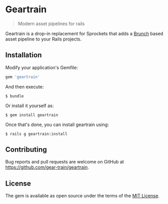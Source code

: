 # Geartrain

> Modern asset pipelines for rails

Geartrain is a drop-in replacement for Sprockets that adds a [Brunch](http://brunch.io) based asset pipeline to your Rails projects.

## Installation

Modify your application's Gemfile:

```ruby
gem 'geartrain'
```

And then execute:

    $ bundle

Or install it yourself as:

    $ gem install geartrain

Once that's done, you can install geartrain using:

    $ rails g geartrain:install


## Contributing

Bug reports and pull requests are welcome on GitHub at https://github.com/gear-train/geartrain.


## License

The gem is available as open source under the terms of the [MIT License](http://opensource.org/licenses/MIT).

